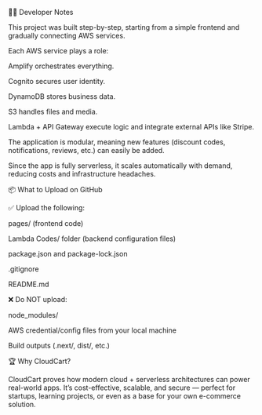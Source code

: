 👨‍💻 Developer Notes

This project was built step-by-step, starting from a simple frontend and gradually connecting AWS services.

Each AWS service plays a role:

Amplify orchestrates everything.

Cognito secures user identity.

DynamoDB stores business data.

S3 handles files and media.

Lambda + API Gateway execute logic and integrate external APIs like Stripe.

The application is modular, meaning new features (discount codes, notifications, reviews, etc.) can easily be added.

Since the app is fully serverless, it scales automatically with demand, reducing costs and infrastructure headaches.

📦 What to Upload on GitHub

✅ Upload the following:

pages/ (frontend code)

Lambda Codes/ folder (backend configuration files)

package.json and package-lock.json

.gitignore

README.md 

❌ Do NOT upload:

node_modules/

AWS credential/config files from your local machine

Build outputs (.next/, dist/, etc.)

🏆 Why CloudCart?

CloudCart proves how modern cloud + serverless architectures can power real-world apps. It’s cost-effective, scalable, and secure — perfect for startups, learning projects, or even as a base for your own e-commerce solution.
